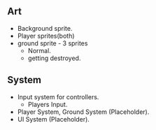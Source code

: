 ## Art

- Background sprite.
- Player sprites(both)
- ground sprite - 3 sprites
	- Normal.
	- getting destroyed.

## System

-  Input system for controllers.
	- Players Input.
- Player System, Ground System (Placeholder).
- UI System (Placeholder).